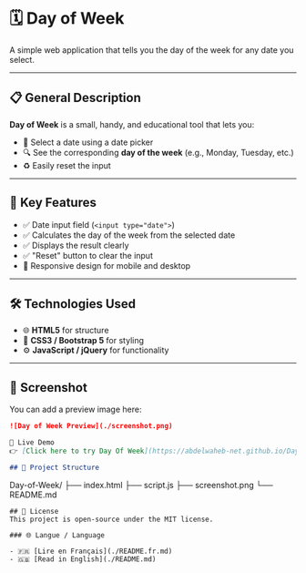 # 🗓️ Day of Week

A simple web application that tells you the day of the week for any date you select.

---

## 📋 General Description

**Day of Week** is a small, handy, and educational tool that lets you:
- 📅 Select a date using a date picker
- 🔍 See the corresponding **day of the week** (e.g., Monday, Tuesday, etc.)
- ♻️ Easily reset the input

---

## 🚀 Key Features

- ✅ Date input field (`<input type="date">`)
- ✅ Calculates the day of the week from the selected date
- ✅ Displays the result clearly
- ✅ "Reset" button to clear the input
- 📱 Responsive design for mobile and desktop

---

## 🛠️ Technologies Used

- 🌐 **HTML5** for structure
- 🎨 **CSS3 / Bootstrap 5** for styling
- ⚙️ **JavaScript / jQuery** for functionality

---

## 📸 Screenshot

You can add a preview image here:

```markdown
![Day of Week Preview](./screenshot.png)

🔗 Live Demo
👉 [Click here to try Day Of Week](https://abdelwaheb-net.github.io/Day-of-Week/)

## 📁 Project Structure

```
Day-of-Week/
├── index.html
├── script.js
├── screenshot.png
└── README.md
```
## 📄 License
This project is open-source under the MIT license.

### 🌐 Langue / Language

- 🇫🇷 [Lire en Français](./README.fr.md)
- 🇬🇧 [Read in English](./README.md)